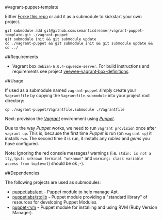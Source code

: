 #vagrant-puppet-template

Either [Forke this repo](http://help.github.com/fork-a-repo/) or add it as a submodule to kickstart your own project.

    git submodule add git@github.com:semanticdreamer/vagrant-puppet-template.git ./vagrant-puppet
    git submodule init && git submodule update
    cd ./vagrant-puppet && git submodule init && git submodule update && cd ../

##Requirements

* Vagrant box `debian-6.0.4-squeeze-server`. For build instructions and requirements see project [veewee-vagrant-box-definitions][veewee-vagrant-box-definitions].    

##Usage

If used as a submodule named `vagrant-puppet` simply create your `Vagrantfile` by copying the `Vagrantfile.submodule` into your project root directory:

    cp ./vagrant-puppet/Vagrantfile.submodule ./Vagrantfile

Next: provision the [*Vagrant*][vagrant] environment using [*Puppet*][puppet].

Due to the way *Puppet* works, we need to run `vagrant provision` once after `vagrant up`. This is, because the first time *Puppet* is run (on `vagrant up`) it installs `rvm`. The second time it is run, it installs any *rubies* and *gems* you have configured.

Note: Ignoring the red console messages/ warnings (i.e. `stdin: is not a tty`, `tput: unknown terminal "unknown"` and `warning: class variable access from toplevel`) should be ok ;-).

##Dependencies

The following projects are used as submodules:

* [puppetlabs/apt](https://github.com/puppetlabs/puppetlabs-apt) - Puppet module to help manage Apt.
* [puppetlabs/stdlib](https://github.com/puppetlabs/puppetlabs-stdlib) - Puppet module providing a "standard library" of resources for developing Puppet Modules.
* [puppet-rvm](https://github.com/blt04/puppet-rvm) - Puppet module for installing and using RVM (Ruby Version Manager).



[Puppet]: http://puppetlabs.com/ "Puppet"
[Vagrant]: http://vagrantup.com/ "Vagrant"
[veewee-vagrant-box-definitions]: https://github.com/semanticdreamer/veewee-vagrant-box-definitions
